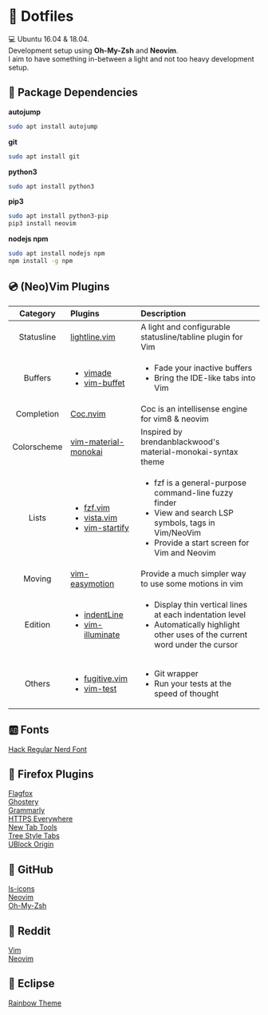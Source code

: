 # :open_file_folder: Dotfiles

:computer: Ubuntu 16.04 & 18.04.  
Development setup using **Oh-My-Zsh** and **Neovim**.  
I aim to have something in-between a light and not too heavy development setup.

## :scroll: Package Dependencies

**autojump**

```sh
sudo apt install autojump
```

**git**
```sh
sudo apt install git
```

**python3**

```sh
sudo apt install python3
```

**pip3**

```sh
sudo apt install python3-pip
pip3 install neovim
```

**nodejs npm**

```sh
sudo apt install nodejs npm
npm install -g npm
```

## :cd: (Neo)Vim Plugins

| Category  	| Plugins  	| Description |
|:-:	|:-	| :- |
| Statusline  	| [lightline.vim](https://github.com/itchyny/lightline.vim)  	| A light and configurable statusline/tabline plugin for Vim |
| Buffers  	| <ul><li>[vimade](https://github.com/TaDaa/vimade)</li><li>[vim-buffet](https://github.com/bagrat/vim-buffet)</li></ul>  | <ul><li>Fade your inactive buffers</li><li>Bring the IDE-like tabs into Vim</li></ul>
| Completion  	| [Coc.nvim](https://github.com/neoclide/coc.nvim)  	| Coc is an intellisense engine for vim8 & neovim
| Colorscheme  	| [vim-material-monokai](https://github.com/skielbasa/vim-material-monokai)  	| Inspired by brendanblackwood's material-monokai-syntax theme
| Lists 	| <ul><li>[fzf.vim](https://github.com/junegunn/fzf.vim)</li><li>[vista.vim](https://github.com/liuchengxu/vista.vim)</li><li>[vim-startify](https://github.com/mhinz/vim-startify)</li></ul>	| <ul><li>fzf is a general-purpose command-line fuzzy finder</li><li>View and search LSP symbols, tags in Vim/NeoVim</li><li>Provide a start screen for Vim and Neovim</li></ul>
| Moving  	| [vim-easymotion](https://github.com/easymotion/vim-easymotion)  	| Provide a much simpler way to use some motions in vim
| Edition  	| <ul><li>[indentLine](https://github.com/Yggdroot/indentLine)</li><li>[vim-illuminate](https://github.com/RRethy/vim-illuminate)</li></ul>  	| <ul><li>Display thin vertical lines at each indentation level</li><li>Automatically highlight other uses of the current word under the cursor</li></ul>
| Others  	| <ul><li>[fugitive.vim](https://github.com/tpope/vim-fugitive)</li><li>[vim-test](https://github.com/janko/vim-test)</li></ul>  	| <ul><li>Git wrapper</li><li>Run your tests at the speed of thought</li></ul>

## :ab: Fonts

[Hack Regular Nerd Font](https://github.com/ryanoasis/nerd-fonts/blob/master/patched-fonts/Hack/Regular/complete/Hack%20Regular%20Nerd%20Font%20Complete.ttf)

## :link: Firefox Plugins
[Flagfox](https://addons.mozilla.org/en-US/firefox/addon/flagfox)  
[Ghostery](https://addons.mozilla.org/en-US/firefox/addon/ghostery)  
[Grammarly](https://addons.mozilla.org/en-US/firefox/addon/grammarly-1)  
[HTTPS Everywhere](https://addons.mozilla.org/en-US/firefox/addon/https-everywhere)  
[New Tab Tools](https://addons.mozilla.org/en-US/firefox/addon/new-tab-tools)  
[Tree Style Tabs](https://addons.mozilla.org/en-US/firefox/addon/tree-style-tab)  
[UBlock Origin](https://addons.mozilla.org/en-US/firefox/addon/ublock-origin)

## :link: GitHub
[ls-icons](https://github.com/sebastiencs/ls-icons)  
[Neovim](https://github.com/neovim/neovim)  
[Oh-My-Zsh](https://github.com/robbyrussell/oh-my-zsh)

## :link: Reddit
[Vim](https://www.reddit.com/r/vim/)  
[Neovim](https://www.reddit.com/r/neovim)

## :link: Eclipse
[Rainbow Theme](http://www.eclipsecolorthemes.org/?view=theme&id=24587)

